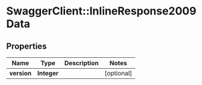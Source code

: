 # SwaggerClient::InlineResponse2009Data

## Properties
Name | Type | Description | Notes
------------ | ------------- | ------------- | -------------
**version** | **Integer** |  | [optional] 


